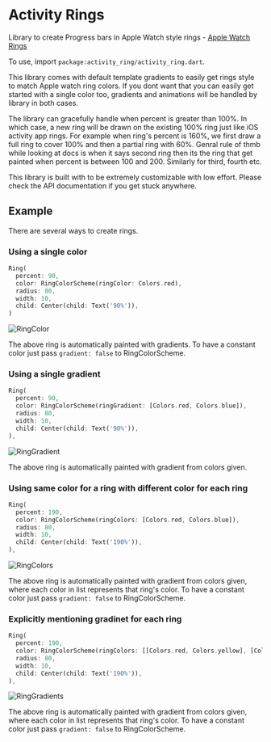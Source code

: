 # Activity Rings

Library to create Progress bars in Apple Watch style rings -
[Apple Watch Rings](https://www.apple.com/in/watch/close-your-rings/)

To use, import `package:activity_ring/activity_ring.dart`.

This library comes with default template gradients to easily get rings
style to match Apple watch ring colors. If you dont want that you can easily
get started with a single color too, gradients and animations will be
handled by library in both cases.

The library can gracefully handle when percent is greater than 100%.
In which case, a new ring will be drawn on the existing 100% ring just like
iOS activity app rings. For example when ring's percent is 160%, we first
draw a full ring to cover 100% and then a partial ring with 60%. Genral rule
of thmb while looking at docs is when it says second ring then its the ring
that get painted when percent is between 100 and 200. Similarly for third,
fourth etc.

This library is built with to be extremely customizable with low effort.
Please check the API documentation if you get stuck anywhere.

## Example

There are several ways to create rings.

### Using a single color

```dart
Ring(
  percent: 90,
  color: RingColorScheme(ringColor: Colors.red),
  radius: 80,
  width: 10,
  child: Center(child: Text('90%')),
)
```

![RingColor](https://github.com/akashgurava/activity_ring/blob/cleanup/media/RingColor.jpg?raw=true)

The above ring is automatically painted with gradients. To have a
constant color just pass `gradient: false` to RingColorScheme.

### Using a single gradient

```dart
Ring(
  percent: 90,
  color: RingColorScheme(ringGradient: [Colors.red, Colors.blue]),
  radius: 80,
  width: 10,
  child: Center(child: Text('90%')),
),
```

![RingGradient](https://github.com/akashgurava/activity_ring/blob/cleanup/media/RingGradient.jpg?raw=true)

The above ring is automatically painted with gradient from colors given.

### Using same color for a ring with different color for each ring

```dart
Ring(
  percent: 190,
  color: RingColorScheme(ringColors: [Colors.red, Colors.blue]),
  radius: 80,
  width: 10,
  child: Center(child: Text('190%')),
),
```

![RingColors](https://github.com/akashgurava/activity_ring/blob/cleanup/media/RingColors.jpg?raw=true)

The above ring is automatically painted with gradient from colors given,
where each color in list represents that ring's color. To have a
constant color just pass `gradient: false` to RingColorScheme.

### Explicitly mentioning gradinet for each ring

```dart
Ring(
  percent: 190,
  color: RingColorScheme(ringColors: [[Colors.red, Colors.yellow], [Colors.yellow, Colors.green]]),
  radius: 80,
  width: 10,
  child: Center(child: Text('190%')),
),
```

![RingGradients](https://github.com/akashgurava/activity_ring/blob/cleanup/media/RingGradients.jpg?raw=true)

The above ring is automatically painted with gradient from colors given,
where each color in list represents that ring's color. To have a
constant color just pass `gradient: false` to RingColorScheme.
